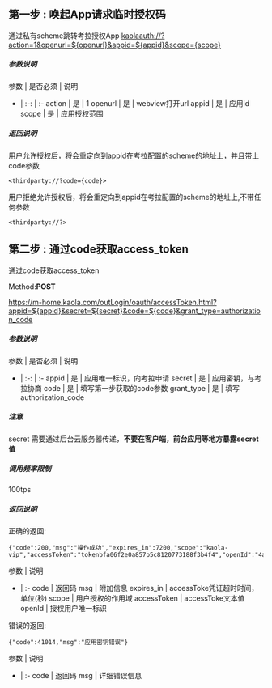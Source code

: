 ## 第一步 : 唤起App请求临时授权码

通过私有scheme跳转考拉授权App
<kaolaauth://?action=1&openurl=${openurl}&appid=${appid}&scope={scope}>
##### 参数说明

参数 | 是否必须 | 说明
- | :-: | :-
action | 是 | 1
openurl | 是 | webview打开url
appid | 是 | 应用id
scope | 是 | 应用授权范围

##### 返回说明

用户允许授权后，将会重定向到appid在考拉配置的scheme的地址上，并且带上code参数
```
<thirdparty://?code={code}>
```
用户拒绝允许授权后，将会重定向到appid在考拉配置的scheme的地址上,不带任何参数
```
<thirdparty://?>
```

## 第二步 : 通过code获取access_token
通过code获取access_token

Method:**POST**

<https://m-home.kaola.com/outLogin/oauth/accessToken.html?appid=${appid}&secret=${secret}&code=${code}&grant_type=authorization_code>

##### 参数说明

参数 | 是否必须 | 说明
- | :-: | :-
appid | 是 | 应用唯一标识，向考拉申请
secret | 是 | 应用密钥，与考拉协商
code | 是 | 填写第一步获取的code参数
grant_type | 是 | 填写authorization_code

##### 注意
secret 需要通过后台云服务器传递，**不要在客户端，前台应用等地方暴露secret值**

##### 调用频率限制
100tps

##### 返回说明

正确的返回:
```
{"code":200,"msg":"操作成功","expires_in":7200,"scope":"kaola-vip","accessToken":"tokenbfa06f2e0a857b5c8120773188f3b4f4","openId":"4a9027e191f1e407cc636457195bc1d8"}
```
参数 | 说明
- | :-
code | 返回码
msg | 附加信息
expires_in | accessToke凭证超时时间，单位(秒)
scope | 用户授权的作用域
accessToken | accessToke文本值
openId | 授权用户唯一标识

错误的返回:

```
{"code":41014,"msg":"应用密钥错误"}
```

参数 | 说明
- | :-
code | 返回码
msg | 详细错误信息

